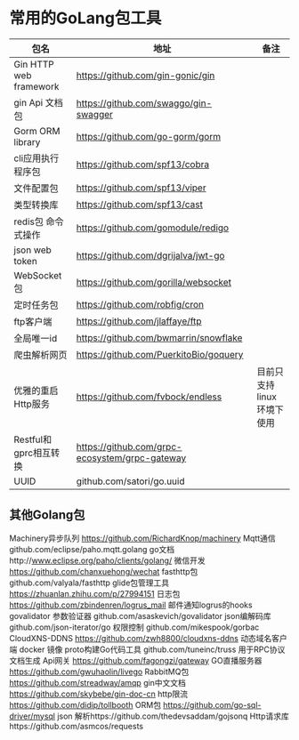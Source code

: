 # 常用的GoLang包工具

| 包名                   | 地址                                           | 备注                      |
| ---------------------- | ---------------------------------------------- | ------------------------- |
| Gin HTTP web framework | https://github.com/gin-gonic/gin               |                           |
| gin Api 文档包         | https://github.com/swaggo/gin-swagger          |                           |
| Gorm ORM library       | https://github.com/go-gorm/gorm                |                           |
| cli应用执行程序包      | https://github.com/spf13/cobra                 |                           |
| 文件配置包             | https://github.com/spf13/viper                 |                           |
| 类型转换库             | https://github.com/spf13/cast                  |                           |
| redis包 命令式操作     | https://github.com/gomodule/redigo             |                           |
| json web token         | https://github.com/dgrijalva/jwt-go            |                           |
| WebSocket包            | https://github.com/gorilla/websocket           |                           |
| 定时任务包             | https://github.com/robfig/cron                 |                           |
| ftp客户端              | https://github.com/jlaffaye/ftp                |                           |
| 全局唯一id             | https://github.com/bwmarrin/snowflake          |                           |
| 爬虫解析网页           | https://github.com/PuerkitoBio/goquery         |                           |
| 优雅的重启Http服务     | https://github.com/fvbock/endless              | 目前只支持linux环境下使用 |
| Restful和gprc相互转换  | https://github.com/grpc-ecosystem/grpc-gateway |                           |
| UUID                   | github.com/satori/go.uuid                      |                           |

## 其他Golang包

Machinery异步队列   https://github.com/RichardKnop/machinery
Mqtt通信  github.com/eclipse/paho.mqtt.golang go文档http://www.eclipse.org/paho/clients/golang/
微信开发    https://github.com/chanxuehong/wechat
fasthttp包   github.com/valyala/fasthttp
glide包管理工具  https://zhuanlan.zhihu.com/p/27994151
日志包 https://github.com/zbindenren/logrus_mail   邮件通知logrus的hooks
govalidator 参数验证器   github.com/asaskevich/govalidator
json编解码库    github.com/json-iterator/go
权限控制    github.com/mikespook/gorbac
CloudXNS-DDNS   https://github.com/zwh8800/cloudxns-ddns    动态域名客户端 docker 镜像
proto构建Go代码工具   github.com/tuneinc/truss    用于RPC协议文档生成
Api网关   https://github.com/fagongzi/gateway
GO直播服务器 https://github.com/gwuhaolin/livego
RabbitMQ包   https://github.com/streadway/amqp
gin中文文档 https://github.com/skybebe/gin-doc-cn
http限流  https://github.com/didip/tollbooth
ORM包    https://github.com/go-sql-driver/mysql
json 解析https://github.com/thedevsaddam/gojsonq 
Http请求库https://github.com/asmcos/requests

